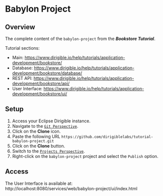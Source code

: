 # Babylon Project

## Overview

The complete content of the `babylon-project` from the _**Bookstore Tutorial**_.

Tutorial sections:
- Main: https://www.dirigible.io/help/tutorials/application-development/bookstore/
- Database: https://www.dirigible.io/help/tutorials/application-development/bookstore/database/
- REST API: https://www.dirigible.io/help/tutorials/application-development/bookstore/api/
- User Interface: https://www.dirigible.io/help/tutorials/application-development/bookstore/ui/

## Setup

1. Access your Eclipse Dirigible instance.
1. Navigate to the [`Git Perspective`](https://www.dirigible.io/help/development/ide/perspectives/git/).
1. Click on the **Clone** icon.
1. Paste the following URL `https://github.com/dirigiblelabs/tutorial-babylon-project.git`
1. Click on the **Clone** button.
1. Switch to the [`Projects Perspective`](https://www.dirigible.io/help/development/ide/perspectives/workbench/).
1. Right-click on the `babylon-project` project and select the `Publish` option.

## Access

The User Interface is available at: http://localhost:8080/services/web/babylon-project/ui/index.html
